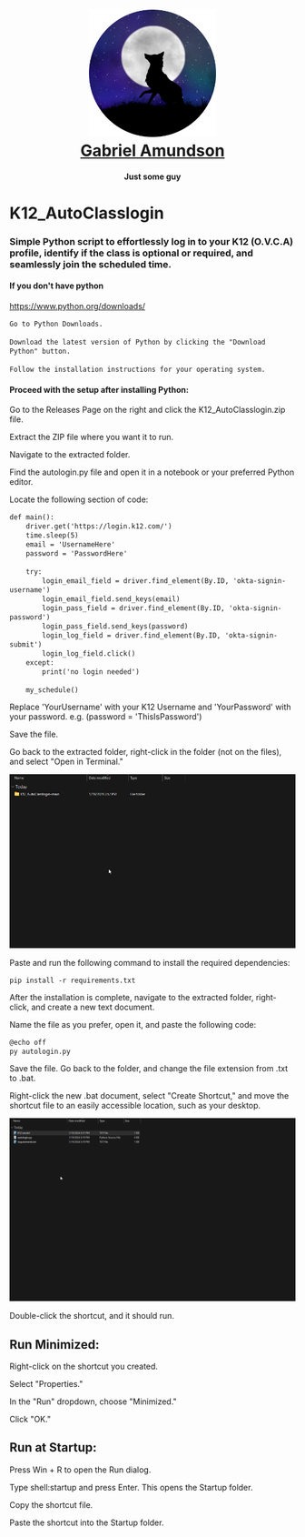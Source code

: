 <h1 align="center">
    <a href="https://github.com/NightFoxAnimation" target="_blank">
        <img src="/stuff/NightFox%20new%20circle.png" width="224px" alt="Gabriel Amundson">
            <br>
            Gabriel Amundson
            </a>
        </h1>
        <h4 align="center">Just some guy</h4>

# K12_AutoClasslogin
### Simple Python script to effortlessly log in to your K12 (O.V.C.A) profile, identify if the class is optional or required, and seamlessly join the scheduled time.

#### If you don't have python 
https://www.python.org/downloads/

    Go to Python Downloads.

    Download the latest version of Python by clicking the "Download Python" button.

    Follow the installation instructions for your operating system.

#### Proceed with the setup after installing Python:

Go to the Releases Page on the right and click the K12_AutoClasslogin.zip file.

Extract the ZIP file where you want it to run. 

Navigate to the extracted folder.

Find the autologin.py file and open it in a notebook or your preferred Python editor.

Locate the following section of code: 

    def main():
        driver.get('https://login.k12.com/')
        time.sleep(5)
        email = 'UsernameHere'
        password = 'PasswordHere'

        try:
            login_email_field = driver.find_element(By.ID, 'okta-signin-username')
            login_email_field.send_keys(email)
            login_pass_field = driver.find_element(By.ID, 'okta-signin-password')
            login_pass_field.send_keys(password)
            login_log_field = driver.find_element(By.ID, 'okta-signin-submit')
            login_log_field.click()
        except:
            print('no login needed')
    
        my_schedule()

Replace 'YourUsername' with your K12 Username and 'YourPassword' with your password. e.g. (password = 'ThisIsPassword')

Save the file.

Go back to the extracted folder, right-click in the folder (not on the files), and select "Open in Terminal."

![](https://github.com/NightFoxAnimation/K12_AutoClasslogin/blob/main/stuff/expl%20(1).gif)

Paste and run the following command to install the required dependencies:

    pip install -r requirements.txt

After the installation is complete, navigate to the extracted folder, right-click, and create a new text document.

Name the file as you prefer, open it, and paste the following code:

    @echo off
    py autologin.py

Save the file. Go back to the folder, and change the file extension from .txt to .bat.

Right-click the new .bat document, select "Create Shortcut," and move the shortcut file to an easily accessible location, such as your desktop.

![](/stuff/explorer_L6MoJQpGyA.gif)

Double-click the shortcut, and it should run.


## Run Minimized:

Right-click on the shortcut you created.

Select "Properties."

In the "Run" dropdown, choose "Minimized."

Click "OK."


## Run at Startup:

Press Win + R to open the Run dialog.

Type shell:startup and press Enter. This opens the Startup folder.

Copy the shortcut file.

Paste the shortcut into the Startup folder.
